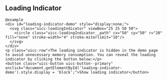 ## Loading Indicator

    @example
    <div id="loading-indicator-demo" style="display:none;">
      <svg class="uicc-loadingIndicator" viewBox="25 25 50 50">
        <circle class="uicc-loadingIndicator__path" cx="50" cy="50" r="20" fill="none" stroke-width="4" stroke-miterlimit="10"/>
      </svg>
    </div>
    <p class="uicc-row">The loading indicator is hidden in the demo page to avoid unnecessary memory consumption. You can reveal the loading indicator by clicking the button below:</p>
    <button class="uicc-button uicc-button--primary" onclick="document.getElementById('loading-indicator-demo').style.display = 'block';">Show loading indicator</button>
